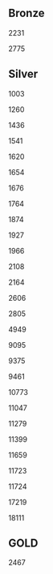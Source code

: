 ## Bronze

2231

2775

## Silver

1003

1260

1436

1541

1620

1654

1676

1764

1874

1927

1966

2108

2164

2606

2805

4949

9095

9375

9461

10773

11047

11279

11399

11659

11723

11724

17219

18111

## GOLD

2467
